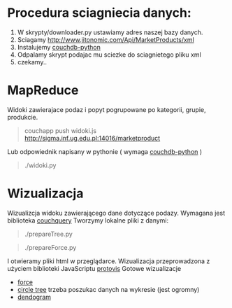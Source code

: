 # Procedura sciagniecia danych:
1. W skrypty/downloader.py ustawiamy adres naszej bazy danych.
2. Sciagamy http://www.jitonomic.com/Api/MarketProducts/xml
3. Instalujemy [couchdb-python](http://code.google.com/p/couchdb-python)
4. Odpalamy skrypt podajac mu sciezke do sciagnietego pliku xml
5. czekamy..

# MapReduce
Widoki zawierajace podaz i popyt pogrupowane po kategorii, grupie, produkcie.

> couchapp push widoki.js http://sigma.inf.ug.edu.pl:14016/marketproduct

Lub odpowiednik napisany w pythonie ( wymaga [couchdb-python](http://code.google.com/p/couchdb-python) )

> ./widoki.py

# Wizualizacja
Wizualizcja widoku zawierającego dane dotyczące podazy.
Wymagana jest biblioteka [couchquery](http://mikeal.github.com/couchquery)
Tworzymy lokalne pliki z danymi:
> ./prepareTree.py

> ./prepareForce.py

I otwieramy pliki html w przeglądarce.
Wizualizacja przeprowadzona z użyciem biblioteki JavaScriptu [protovis](http://vis.stanford.edu/protovis)
Gotowe wizualizacje
* [force](http://piwnica.gotdns.org/~dogrizz/wizualizacja/force.html)
* [circle tree](http://piwnica.gotdns.org/~dogrizz/wizualizacja/tree.html) trzeba poszukac danych na wykresie (jest ogromny)
* [dendogram](http://piwnica.gotdns.org/~dogrizz/wizualizacja/dendogram.html)